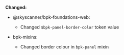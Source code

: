 **Changed:**

- @skyscanner/bpk-foundations-web:
  - Changed `$bpk-panel-border-color` token value

- bpk-mixins:
  - Changed border colour in `bpk-panel` mixin